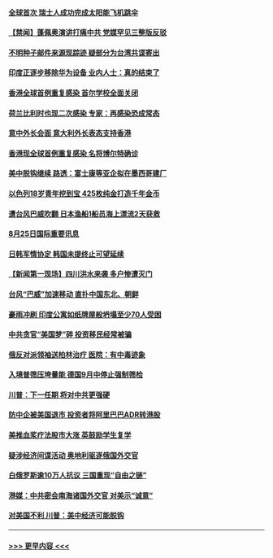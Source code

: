 #### [全球首次 瑞士人成功完成太阳能飞机跳伞](../pages/prog202/a102926304.md?t=08260602) 
#### [【禁闻】蓬佩奥演讲打痛中共 党媒罕见三整版反驳](../pages/prog202/a102926297.md?t=08260602) 
#### [不明种子邮件来源现踪迹 疑部分为台湾共谍寄出](../pages/prog202/a102926269.md?t=08260602) 
#### [印度正逐步移除华为设备  业内人士：真的结束了](../pages/prog202/a102926253.md?t=08260602) 
#### [香港全球首例重复感染 首尔学校全面关闭](../pages/prog202/a102926263.md?t=08260602) 
#### [荷兰比利时也现二次感染  专家：再感染恐成常态](../pages/prog202/a102926208.md?t=08260602) 
#### [意中外长会面 意大利外长表态支持香港](../pages/prog202/a102926173.md?t=08260602) 
#### [香港现全球首例重复感染 名将博尔特确诊](../pages/prog202/a102926142.md?t=08260602) 
#### [美中脱钩继续  路透：富士康等亚企拟在墨西哥建厂](../pages/prog202/a102926120.md?t=08260602) 
#### [以色列18岁青年挖到宝 425枚纯金打造千年金币](../pages/prog202/a102925997.md?t=08260602) 
#### [遭台风巴威吹翻 日本渔船1船员海上漂流2天获救](../pages/prog202/a102925984.md?t=08260602) 
#### [8月25日国际重要讯息](../pages/prog202/a102925917.md?t=08260602) 
#### [日韩军情协定 韩国未提终止可望延续](../pages/prog202/a102925873.md?t=08260602) 
#### [【新闻第一现场】四川洪水来袭 多户惨遭灭门](../pages/prog202/a102925901.md?t=08260602) 
#### [台风“巴威”加速移动 直扑中国东北、朝鲜](../pages/prog202/a102925833.md?t=08260602) 
#### [豪雨冲刷 印度公寓如纸牌屋般坍塌至少70人受困](../pages/prog202/a102925714.md?t=08260602) 
#### [中共贪官“美国梦”碎 投资移民经常被骗](../pages/prog202/a102925744.md?t=08260602) 
#### [俄反对派领袖送柏林治疗 医院：有中毒迹象](../pages/prog202/a102925649.md?t=08260602) 
#### [入境普筛压垮量能 德国9月中停止强制筛检](../pages/prog202/a102925642.md?t=08260602) 
#### [川普︰下一任期 将对中共更强硬](../pages/prog202/a102925612.md?t=08260602) 
#### [防中企被美国退市 投资者将阿里巴巴ADR转港股](../pages/prog202/a102925515.md?t=08260602) 
#### [美推血浆疗法股市大涨 英鼓励学生复学](../pages/prog202/a102925472.md?t=08260602) 
#### [疑涉经济间谍活动 奥地利驱逐俄国外交官](../pages/prog202/a102925159.md?t=08260602) 
#### [白俄罗斯逾10万人抗议 三国重现“自由之链”](../pages/prog202/a102925245.md?t=08260602) 
#### [港媒：中共密会南海诸国外交官 对美示“诚意”](../pages/prog202/a102925408.md?t=08260602) 
#### [对美国不利 川普：美中经济可能脱钩](../pages/prog202/a102925269.md?t=08260602) 

----
#### [ >>> 更早内容 <<< ](../indexes/prog202-earlier.md)
